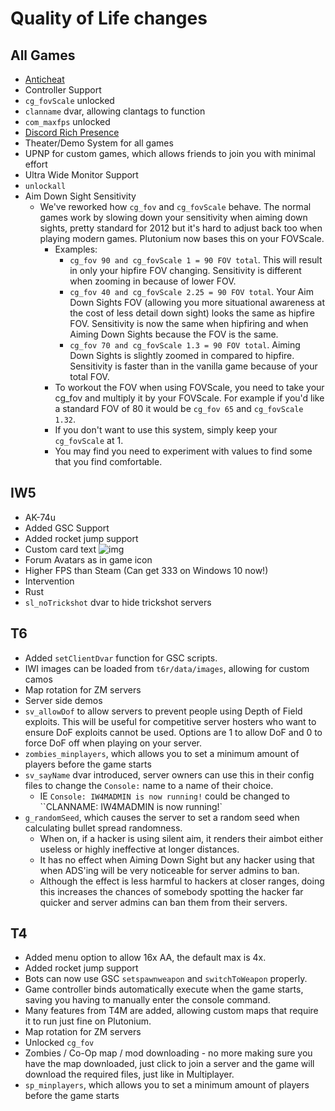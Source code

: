 # Quality of Life changes

## All Games

* [Anticheat](anticheat)
* Controller Support
* `cg_fovScale` unlocked
* `clanname` dvar, allowing clantags to function
* `com_maxfps` unlocked
* [Discord Rich Presence](discord-rpc)
* Theater/Demo System for all games
* UPNP for custom games, which allows friends to join you with minimal effort
* Ultra Wide Monitor Support
* `unlockall`
* Aim Down Sight Sensitivity
  * We've reworked how `cg_fov` and `cg_fovScale` behave. The normal games work by slowing down your sensitivity when aiming down sights, pretty standard for 2012 but it's hard to adjust back too when playing modern games. Plutonium now bases this on your FOVScale.
    * Examples:
      * `cg_fov 90 and cg_fovScale 1 = 90 FOV total`. This will result in only your hipfire FOV changing. Sensitivity is different when zooming in because of lower FOV.
      * `cg_fov 40 and cg_fovScale 2.25 = 90 FOV total`. Your Aim Down Sights FOV (allowing you more situational awareness at the cost of less detail down sight) looks the same as hipfire FOV. Sensitivity is now the same when hipfiring and when Aiming Down Sights because the FOV is the same.
      * `cg_fov 70 and cg_fovScale 1.3 = 90 FOV total`. Aiming Down Sights is slightly zoomed in compared to hipfire. Sensitivity is faster than in the vanilla game because of your total FOV.
    * To workout the FOV when using FOVScale, you need to take your cg_fov and multiply it by your FOVScale. For example if you'd like a standard FOV of 80 it would be `cg_fov 65` and `cg_fovScale 1.32`.
    * If you don't want to use this system, simply keep your `cg_fovScale` at 1.
    * You may find you need to experiment with values to find some that you find comfortable.

## IW5

* AK-74u
* Added GSC Support
* Added rocket jump support
* Custom card text ![img](https://i.imgur.com/tX5tNqX.png)
* Forum Avatars as in game icon
* Higher FPS than Steam (Can get 333 on Windows 10 now!)
* Intervention
* Rust
* `sl_noTrickshot` dvar to hide trickshot servers

## T6

* Added `setClientDvar` function for GSC scripts.
* IWI images can be loaded from `t6r/data/images`, allowing for custom camos
* Map rotation for ZM servers
* Server side demos
* `sv_allowDof` to allow servers to prevent people using Depth of Field exploits. This will be useful for competitive server hosters who want to ensure DoF exploits cannot be used. Options are 1 to allow DoF and 0 to force DoF off when playing on your server.
* `zombies_minplayers`, which allows you to set a minimum amount of players before the game starts
* `sv_sayName` dvar introduced, server owners can use this in their config files to change the `Console:` name to a name of their choice.
  * IE `Console: IW4MADMIN is now running!` could be changed to ``CLANNAME: IW4MADMIN is now running!`
* `g_randomSeed`, which causes the server to set a random seed when calculating bullet spread randomness.
  * When on, if a hacker is using silent aim, it renders their aimbot either useless or highly ineffective at longer distances.
  * It has no effect when Aiming Down Sight but any hacker using that when ADS'ing will be very noticeable for server admins to ban.
  * Although the effect is less harmful to hackers at closer ranges, doing this increases the chances of somebody spotting the hacker far quicker and server admins can ban them from their servers.

## T4

* Added menu option to allow 16x AA, the default max is 4x.
* Added rocket jump support
* Bots can now use GSC `setspawnweapon` and `switchToWeapon` properly.
* Game controller binds automatically execute when the game starts, saving you having to manually enter the console command.
* Many features from T4M are added, allowing custom maps that require it to run just fine on Plutonium.
* Map rotation for ZM servers
* Unlocked `cg_fov`
* Zombies / Co-Op map / mod downloading - no more making sure you have the map downloaded, just click to join a server and the game will download the required files, just like in Multiplayer.
* `sp_minplayers`, which allows you to set a minimum amount of players before the game starts
